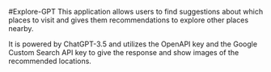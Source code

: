 #Explore-GPT
This application allows users to find suggestions about which places to visit and gives them recommendations to explore other places nearby.

It is powered by ChatGPT-3.5 and utilizes the OpenAPI key and the Google Custom Search API key to give the response and show images of the recommended locations.
